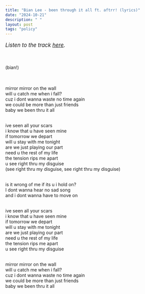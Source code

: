 ```yaml
---
title: "Bian Lee - been through it all ft. aftrr! (lyrics)"
date: "2024-10-21"
description: " "
layout: post
tags: "policy"
---
```


<p style="font-size: 1.05rem;">
<i style="font-size: 1.05rem;">
Listen to the track <a href="https://open.spotify.com/track/2wBwljA6Qw1NkSunDhFKYB?si=b0e2ac0b386c48c7" target="_blank">here</a>.</i>

<br/><br/>
(bian!)

<br/><br/>
mirror mirror on the wall<br/>
will u catch me when i fall?<br/>
cuz i dont wanna waste no time again<br/>
we could be more than just friends<br/>
baby we been thru it all<br/><br/>

ive seen all your scars<br/>
i know that u have seen mine<br/>
if tomorrow we depart<br/>
will u stay with me tonight<br/>
are we just playing our part<br/>
need u the rest of my life<br/>
the tension rips me apart<br/>
u see right thru my disguise<br/>
(see right thru my disguise, see right thru my disguise)<br/><br/>

is it wrong of me if its u i hold on?<br/>
I dont wanna hear no sad song<br/>
and i dont wanna have to move on<br/><br/>

ive seen all your scars<br/>
i know that u have seen mine<br/>
if tomorrow we depart<br/>
will u stay with me tonight<br/>
are we just playing our part<br/>
need u the rest of my life<br/>
the tension rips me apart<br/>
u see right thru my disguise<br/><br/>

mirror mirror on the wall<br/>
will u catch me when i fall?<br/>
cuz i dont wanna waste no time again<br/>
we could be more than just friends<br/>
baby we been thru it all<br/>

